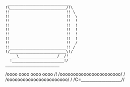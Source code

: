      ____________________________
    !\_________________________/!\
    !!                         !! \
    !!                         !!  \
    !!                         !!  !
    !!                         !!  !
    !!                         !!  !
    !!                         !!  !
    !!                         !!  !
    !!                         !!  /
    !!_________________________!! /
    !/_________________________\!/
       __\_________________/__/!_
      !_______________________!/
    ________________________
   /oooo  oooo  oooo  oooo /!
  /ooooooooooooooooooooooo/ /
 /ooooooooooooooooooooooo/ /
/C=_____________________/_/
